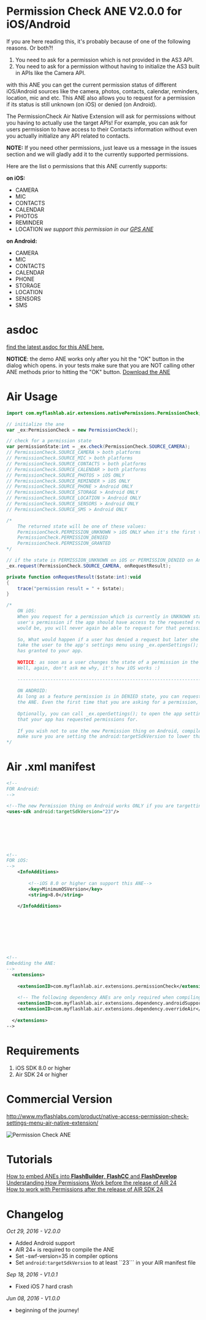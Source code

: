 # Permission Check ANE V2.0.0 for iOS/Android
If you are here reading this, it's probably because of one of the following reasons. Or both?!

1. You need to ask for a permission which is not provided in the AS3 API.
2. You need to ask for a permission without having to initialize the AS3 built in APIs like the Camera API.

with this ANE you can get the current permission status of different iOS/Android sources like the camera, photos, contacts, calendar, reminders, location, mic and etc. This ANE also allows you to request for a permission if its status is still unknown (on iOS) or denied (on Android).

The PermissionCheck Air Native Extension will ask for permissions without you having to actually use the target APIs! For example, you can ask for users permission to have access to their Contacts information without even you actually initialize any API related to contacts.

**NOTE:** If you need other permissions, just leave us a message in the issues section and we will gladly add it to the currently supported permissions.

Here are the list o permissions that this ANE currently supports:

**on iOS:**
* CAMERA
* MIC
* CONTACTS
* CALENDAR
* PHOTOS
* REMINDER
* LOCATION *we support this permission in our [GPS ANE](https://github.com/myflashlab/GPS-ANE)*

**on Android:**
* CAMERA
* MIC
* CONTACTS
* CALENDAR
* PHONE
* STORAGE
* LOCATION
* SENSORS
* SMS


# asdoc
[find the latest asdoc for this ANE here.](http://myflashlab.github.io/asdoc/com/myflashlab/air/extensions/nativePermissions/package-detail.html)  

**NOTICE**: the demo ANE works only after you hit the "OK" button in the dialog which opens. in your tests make sure that you are NOT calling other ANE methods prior to hitting the "OK" button.
[Download the ANE](https://github.com/myflashlab/PermissionCheck-ANE/tree/master/FD/lib)

# Air Usage
```actionscript
import com.myflashlab.air.extensions.nativePermissions.PermissionCheck;

// initialize the ane
var _ex:PermissionCheck = new PermissionCheck();

// check for a permission state
var permissionState:int = _ex.check(PermissionCheck.SOURCE_CAMERA);
// PermissionCheck.SOURCE_CAMERA > both platforms
// PermissionCheck.SOURCE_MIC > both platforms
// PermissionCheck.SOURCE_CONTACTS > both platforms
// PermissionCheck.SOURCE_CALENDAR > both platforms
// PermissionCheck.SOURCE_PHOTOS > iOS ONLY
// PermissionCheck.SOURCE_REMINDER > iOS ONLY
// PermissionCheck.SOURCE_PHONE > Android ONLY
// PermissionCheck.SOURCE_STORAGE > Android ONLY
// PermissionCheck.SOURCE_LOCATION > Android ONLY
// PermissionCheck.SOURCE_SENSORS > Android ONLY
// PermissionCheck.SOURCE_SMS > Android ONLY

/*
	The returned state will be one of these values:
	PermissionCheck.PERMISSION_UNKNOWN > iOS ONLY when it's the first time that you are calling the feature.
	PermissionCheck.PERMISSION_DENIED
	PermissionCheck.PERMISSION_GRANTED
*/

// if the state is PERMISSION_UNKNOWN on iOS or PERMISSION_DENIED on Android, you can request for a permission like this:
_ex.request(PermissionCheck.SOURCE_CAMERA, onRequestResult);

private function onRequestResult($state:int):void
{
	trace("permission result = " + $state);
}

/*
	ON iOS:
	When you request for a permission which is currently in UNKNOWN state, a dialog window will open and asks for
	user's permission if the app should have access to the requested resource. No matter what the decision of the user
	would be, you will never again be able to request for that permission again! Don't ask me why, it's how iOS works :)
	
	So, What would happen if a user has denied a request but later she changes her mind? well, in that case, you should
	take the user to the app's settings menu using _ex.openSettings(); where user can see the list of permissions she
	has granted to your app.
	
	NOTICE: as soon as a user changes the state of a permission in the settings menu, your app will be shut down by OS.
	Well, again, don't ask me why, it's how iOS works :)
	
	-------------------------------------------------------------------------------------------------------------------
	
	ON ANDROID:
	As long as a feature permission is in DENIED state, you can request for user's permission and a dialog will open by
	the ANE. Even the first time that you are asking for a permission, the state is DENIED.
	
	Optionally, you can call _ex.openSettings(); to open the app settings window so users can see the list of features
	that your app has requested permissions for.
	
	If you wish not to use the new Permission thing on Android, compile your project with AIR SDKs lower than 24 and also
	make sure you are setting the android:targetSdkVersion to lower than 23.
*/
```

# Air .xml manifest
```xml
<!--
FOR Android:
-->

<!--The new Permission thing on Android works ONLY if you are targetting Android SDK 23 or higher-->
<uses-sdk android:targetSdkVersion="23"/>







<!--
FOR iOS:
-->
	<InfoAdditions>
	
		<!--iOS 8.0 or higher can support this ANE-->
		<key>MinimumOSVersion</key>
		<string>8.0</string>
		
	</InfoAdditions>
	
	
	
	
	
	
	
	
<!--
Embedding the ANE:
-->
  <extensions>
	
	<extensionID>com.myflashlab.air.extensions.permissionCheck</extensionID>
	
	<!-- The following dependency ANEs are only required when compiling for Android -->
	<extensionID>com.myflashlab.air.extensions.dependency.androidSupport</extensionID>
	<extensionID>com.myflashlab.air.extensions.dependency.overrideAir</extensionID>
	
  </extensions>
-->
```

# Requirements 
1. iOS SDK 8.0 or higher
2. Air SDK 24 or higher

# Commercial Version
http://www.myflashlabs.com/product/native-access-permission-check-settings-menu-air-native-extension/

![Permission Check ANE](http://www.myflashlabs.com/wp-content/uploads/2016/06/product_adobe-air-ane-permission-check-2-595x738.jpg)

# Tutorials
[How to embed ANEs into **FlashBuilder**, **FlashCC** and **FlashDevelop**](https://www.youtube.com/watch?v=Oubsb_3F3ec&list=PL_mmSjScdnxnSDTMYb1iDX4LemhIJrt1O)  
[Understanding How Permissions Work before the release of AIR 24](http://www.myflashlabs.com/understanding-android-ios-permissions-in-adobe-air-apps/)  
[How to work with Permissions after the release of AIR SDK 24](http://www.myflashlabs.com/adobe-air-app-permissions-android-ios/)

# Changelog
*Oct 29, 2016 - V2.0.0*
* Added Android support
* AIR 24+ is required to compile the ANE
* Set -swf-version=35 in compiler options
* Set ```android:targetSdkVersion``` to at least ``23``` in your AIR manifest file

*Sep 18, 2016 - V1.0.1*
* Fixed iOS 7 hard crash

*Jun 08, 2016 - V1.0.0*
* beginning of the journey!
